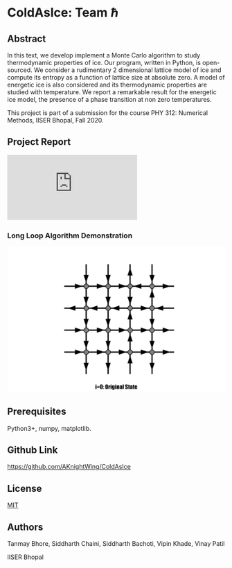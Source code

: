 # ColdAsIce: Team ℏ
## Abstract
In this text, we develop implement a Monte Carlo algorithm to study thermodynamic properties of ice. Our program, written in Python, is open-sourced. We consider a rudimentary 2 dimensional lattice model of ice and compute its entropy as a function of lattice size at absolute zero. A model of energetic ice is also considered and its thermodynamic properties are studied with temperature. We report a remarkable result for the energetic ice model, the presence of a phase transition at non zero temperatures.

This project is part of a submission for the course PHY 312: Numerical Methods, IISER Bhopal, Fall 2020.

## Project Report
![Link](https://github.com/AKnightWing/ColdAsIce/blob/master/Thermodynamic%20Properties%20of%20Ice_A%20Monte%20Carlo%20Study.pdf)

### Long Loop Algorithm Demonstration
![Long loop gif](/media/slower_long_loop.gif)

## Prerequisites

Python3+, numpy, matplotlib. 

## Github Link
https://github.com/AKnightWing/ColdAsIce

## License
[MIT](https://choosealicense.com/licenses/mit/)

## Authors
Tanmay Bhore, Siddharth Chaini, Siddharth Bachoti, Vipin Khade, Vinay Patil

IISER Bhopal
